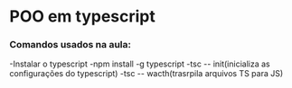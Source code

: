 # POO em typescript
### Comandos usados na aula:
-Instalar o typescript
    -npm install -g typescript
    -tsc -- init(inicializa as configurações do typescript)
    -tsc -- wacth(trasrpila arquivos TS para JS)
